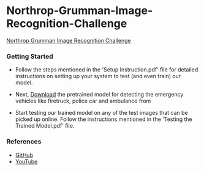 # Northrop-Grumman-Image-Recognition-Challenge

[Northrop Grumman Image Recognition Challenge](http://mtech.umd.edu/ng/challenges/northrop-grumman-mission-systems-innovation-challenge-image-recognition.html)



### Getting Started

- Follow the steps mentioned in the 'Setup Instruction.pdf' file for detailed instructions on setting up your system to test (and even train) our model.

- Next, [Download](
https://drive.google.com/drive/folders/1sp1uDHaKaVRh2dnZvcc_uXbSmwzg-BW3?usp=sharing) the pretrained model for detecting the emergency vehicles like firetruck, police car and ambulance from 

- Start testing our trained model on any of the test images that can be picked up online. Follow the instructions mentioned in the 'Testing the Trained Model.pdf' file.

### References
- [GitHub](https://github.com/EdjeElectronics/TensorFlow-Object-Detection-API-Tutorial-Train-Multiple-Objects-Windows-10)
- [YouTube](https://www.youtube.com/watch?v=Rgpfk6eYxJA)
